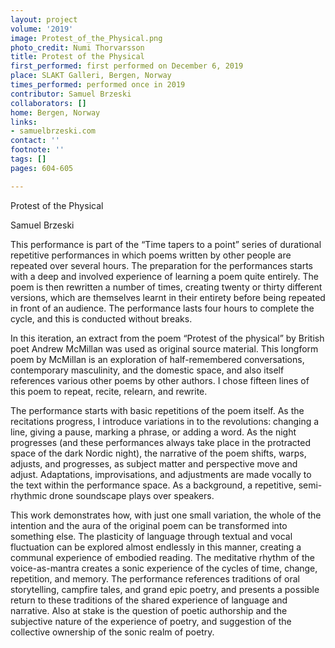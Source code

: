```yaml
---
layout: project
volume: '2019'
image: Protest_of_the_Physical.png
photo_credit: Numi Thorvarsson
title: Protest of the Physical
first_performed: first performed on December 6, 2019
place: SLAKT Galleri, Bergen, Norway
times_performed: performed once in 2019
contributor: Samuel Brzeski
collaborators: []
home: Bergen, Norway
links:
- samuelbrzeski.com
contact: ''
footnote: ''
tags: []
pages: 604-605

---
```


Protest of the Physical

Samuel Brzeski

This performance is part of the “Time tapers to a point” series of durational repetitive performances in which poems written by other people are repeated over several hours. The preparation for the performances starts with a deep and involved experience of learning a poem quite entirely. The poem is then rewritten a number of times, creating twenty or thirty different versions, which are themselves learnt in their entirety before being repeated in front of an audience. The performance lasts four hours to complete the cycle, and this is conducted without breaks.

In this iteration, an extract from the poem “Protest of the physical” by British poet Andrew McMillan was used as original source material. This longform poem by McMillan is an exploration of half-remembered conversations, contemporary masculinity, and the domestic space, and also itself references various other poems by other authors. I chose fifteen lines of this poem to repeat, recite, relearn, and rewrite.

The performance starts with basic repetitions of the poem itself. As the recitations progress, I introduce variations in to the revolutions: changing a line, giving a pause, marking a phrase, or adding a word. As the night progresses (and these performances always take place in the protracted space of the dark Nordic night), the narrative of the poem shifts, warps, adjusts, and progresses, as subject matter and perspective move and adjust. Adaptations, improvisations, and adjustments are made vocally to the text within the performance space. As a background, a repetitive, semi-rhythmic drone soundscape plays over speakers.

This work demonstrates how, with just one small variation, the whole of the intention and the aura of the original poem can be transformed into something else. The plasticity of language through textual and vocal fluctuation can be explored almost endlessly in this manner, creating a communal experience of embodied reading. The meditative rhythm of the voice-as-mantra creates a sonic experience of the cycles of time, change, repetition, and memory. The performance references traditions of oral storytelling, campfire tales, and grand epic poetry, and presents a possible return to these traditions of the shared experience of language and narrative. Also at stake is the question of poetic authorship and the subjective nature of the experience of poetry, and suggestion of the collective ownership of the sonic realm of poetry.
